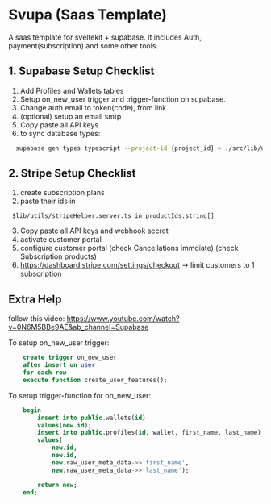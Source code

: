 
# Svupa (Saas Template)

A saas template for sveltekit + supabase. It includes Auth, payment(subscription) and some other tools.



## 1. Supabase Setup Checklist

1. Add Profiles and Wallets tables
2. Setup on_new_user trigger and trigger-function on supabase.
3. Change auth email to token(code), from link.
4. (optional) setup an email smtp
5. Copy paste all API keys
6. to sync database types:
```bash
  supabase gen types typescript --project-id {project_id} > ./src/lib/utils/database.types.ts
```


## 2. Stripe Setup Checklist
1. create subscription plans
2. paste their ids in
```
 $lib/utils/stripeHelper.server.ts in productIds:string[]
```
3. Copy paste all API keys and webhook secret
4. activate customer portal
5. configure customer portal 
(check Cancellations immdiate)
(check Subscription products)
6. https://dashboard.stripe.com/settings/checkout -> limit customers to 1 subscription
## Extra Help

follow this video: https://www.youtube.com/watch?v=0N6M5BBe9AE&ab_channel=Supabase

To setup on_new_user trigger:
```sql
    create trigger on_new_user
    after insert on user
    for each row
    execute function create_user_features();
```

To setup trigger-function for on_new_user:
```sql
    begin
        insert into public.wallets(id)
        values(new.id);
        insert into public.profiles(id, wallet, first_name, last_name)
        values(
            new.id,
            new.id,
            new.raw_user_meta_data->>'first_name',
            new.raw_user_meta_data->>'last_name');

        return new;
    end;
```

